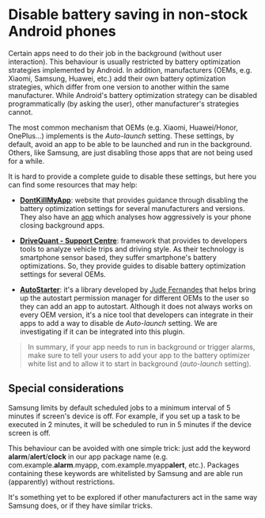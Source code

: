 # Disable battery saving in non-stock Android phones

Certain apps need to do their job in the background (without user interaction). This behaviour is
usually restricted by battery optimization strategies implemented by Android. In addition, manufacturers
(OEMs, e.g. Xiaomi, Samsung, Huawei, etc.) add their own battery optimization strategies, which differ from one version
to another within the same manufacturer. While Android's battery optimization strategy can be disabled programmatically (by asking the user), 
other manufacturer's strategies cannot.

The most common mechanism that OEMs (e.g. Xiaomi, Huawei/Honor, OnePlus...) implements is the *Auto-launch* setting. These settings, by default,
avoid an app to be able to be launched and run in the background. Others, like Samsung, are just disabling those apps
that are not being used for a while.

It is hard to provide a complete guide to disable these settings, but here you can find some resources that may help:

- [**DontKillMyApp**](https://dontkillmyapp.com): website that provides guidance through disabling the battery
optimization settings for several manufacturers and versions. They also have an [app](https://play.google.com/store/apps/details?id=com.urbandroid.dontkillmyapp&pcampaignid=pcampaignidMKT-Other-global-all-co-prtnr-py-PartBadge-Mar2515-1) 
which analyses how aggressively is your phone closing background apps.
 
- [**DriveQuant - Support Centre**](https://drivequant.zendesk.com/hc/en-gb/sections/360002126919-Smartphone-settings): 
framework that provides to developers tools to analyze vehicle trips and driving style. As their technology is smartphone
sensor based, they suffer smartphone's battery optimizations. So, they provide guides to disable battery optimization settings
for several OEMs.
 
- [**AutoStarter**](https://github.com/judemanutd/AutoStarter): it's a library developed by [Jude Fernandes](https://github.com/judemanutd)
that helps bring up the autostart permission manager for different OEMs to the user so they can add an app to autostart.
Although it does not always works on every OEM version, it's a nice tool that developers can integrate in their apps to
add a way to disable de *Auto-launch* setting. We are investigating if it can be integrated into this plugin.

> In summary, if your app needs to run in background or trigger alarms, make sure to tell your users to add your app to the battery optimizer white list and to allow it to start in background (*auto-launch* setting).

## Special considerations
Samsung limits by default scheduled jobs to a minimum interval of 5 minutes if screen's device is off. For example,
if you set up a task to be executed in 2 minutes, it will be scheduled to run in 5 minutes if the device screen is off.

This behaviour can be avoided with one simple trick: just add the keyword **alarm**/**alert**/**clock** in our app package name
(e.g. com.example.**alarm**.myapp, com.example.myapp**alert**, etc.).
Packages containing these keywords are whitelisted by Samsung and are able run (apparently) without restrictions.

It's something yet to be explored if other manufacturers act in the same way Samsung does, or if they have similar tricks.